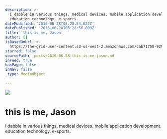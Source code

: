 ```yaml
---
description: >-
  i dabble in various things. medical devices. mobile application development.
  education technology. e-sports.
dateModified: '2016-06-28T05:28:54.022Z'
datePublished: '2016-06-28T05:28:56.899Z'
title: 'this is me, Jason'
author: []
isBasedOnUrl: >-
  https://the-grid-user-content.s3-us-west-2.amazonaws.com/cab71758-929c-47c5-8a6b-5afecc944f62.jpg
starred: false
sourcePath: _posts/2016-06-28-this-is-me-jason.md
inFeed: true
hasPage: false
inNav: false
_type: MediaObject

---
```

![](https://the-grid-user-content.s3-us-west-2.amazonaws.com/cab71758-929c-47c5-8a6b-5afecc944f62.jpg)

# this is me, Jason

i dabble in various things. medical devices. mobile application development. education technology. e-sports.